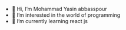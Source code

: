 - 👋 Hi, I’m Mohammad Yasin abbasspour 
- 👀 I’m interested in the world of programming 
- 🌱 I’m currently learning react js 

<!---
YasinCodeCo/YasinCodeCo is a ✨ special ✨ repository because its `README.md` (this file) appears on your GitHub profile.
You can click the Preview link to take a look at your changes.
--->
